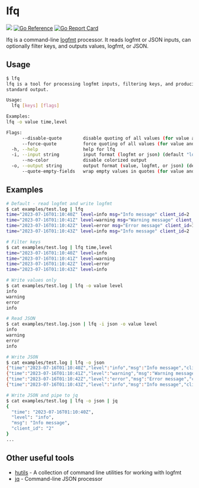 # lfq

[![](https://github.com/mattcontinisio/lfq/actions/workflows/test.yml/badge.svg)](https://github.com/mattcontinisio/lfq/actions)
[![Go Reference](https://pkg.go.dev/badge/github.com/mattcontinisio/lfq.svg)](https://pkg.go.dev/github.com/mattcontinisio/lfq)
[![Go Report Card](https://goreportcard.com/badge/github.com/mattcontinisio/lfq)](https://goreportcard.com/report/github.com/mattcontinisio/lfq)

lfq is a command-line [logfmt](https://brandur.org/logfmt) processor. It reads logfmt or JSON inputs, can optionally filter keys, and outputs values, logfmt, or JSON.

## Usage

```sh
$ lfq
lfq is a tool for processing logfmt inputs, filtering keys, and producing results as values, logfmt, or JSON on
standard output.

Usage:
  lfq [keys] [flags]

Examples:
lfq -o value time,level

Flags:
      --disable-quote        disable quoting of all values (for value and logfmt output)
      --force-quote          force quoting of all values (for value and logfmt output)
  -h, --help                 help for lfq
  -i, --input string         input format (logfmt or json) (default "logfmt")
      --no-color             disable colorized output
  -o, --output string        output format (value, logfmt, or json) (default "logfmt")
      --quote-empty-fields   wrap empty values in quotes (for value and logfmt output)
```

## Examples

```sh
# Default - read logfmt and write logfmt
$ cat examples/test.log | lfq
time="2023-07-16T01:10:40Z" level=info msg="Info message" client_id=2
time="2023-07-16T01:10:41Z" level=warning msg="Warning message" client_id=1
time="2023-07-16T01:10:42Z" level=error msg="Error message" client_id=1
time="2023-07-16T01:10:43Z" level=info msg="Info message" client_id=2

# Filter keys
$ cat examples/test.log | lfq time,level
time="2023-07-16T01:10:40Z" level=info
time="2023-07-16T01:10:41Z" level=warning
time="2023-07-16T01:10:42Z" level=error
time="2023-07-16T01:10:43Z" level=info

# Write values only
$ cat examples/test.log | lfq -o value level
info
warning
error
info

# Read JSON
$ cat examples/test.log.json | lfq -i json -o value level
info
warning
error
info

# Write JSON
$ cat examples/test.log | lfq -o json
{"time":"2023-07-16T01:10:40Z","level":"info","msg":"Info message","client_id":"2"}
{"time":"2023-07-16T01:10:41Z","level":"warning","msg":"Warning message","client_id":"1"}
{"time":"2023-07-16T01:10:42Z","level":"error","msg":"Error message","client_id":"1"}
{"time":"2023-07-16T01:10:43Z","level":"info","msg":"Info message","client_id":"2"}

# Write JSON and pipe to jq
$ cat examples/test.log | lfq -o json | jq
{
  "time": "2023-07-16T01:10:40Z",
  "level": "info",
  "msg": "Info message",
  "client_id": "2"
}
...
```

## Other useful tools

- [hutils](https://github.com/brandur/hutils) - A collection of command line utilities for working with logfmt
- [jq](https://github.com/jqlang/jq) - Command-line JSON processor

